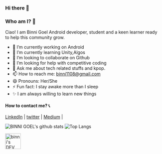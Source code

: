 ### Hi there 👋
 

### Who am I? 🤨
Ciao! I am Binni Goel Android developer, student and a keen learner ready to help this community grow. 

- 🔭 I’m currently working on Android
- 🌱 I’m currently learning Unity,Algos
- 👯 I’m looking to collaborate on Github
- 🤔 I’m looking for help with competitive coding 
- 💬 Ask me about tech related stuffs and kpop.
- 📫 How to reach me: binni1108@gmail.com
- 😄 Pronouns: Her/She
- ⚡ Fun fact: I stay awake more than I sleep 
- ✨ I am always willing to learn new things  

#### How to contact me? 📞
[LinkedIn](https://www.linkedin.com/in/binni-goel/) | [twitter](https://twitter.com/binnigoel_) | [Medium](https://medium.com/@binnigoel) |

![BINNI GOEL's github stats](https://github-readme-stats.vercel.app/api?username=binni1108&show_icons=true&theme=monokai)
![Top Langs](https://github-readme-stats.vercel.app/api/top-langs/?username=binni1108&theme=radical&layout=compact) 


<a href="https://dev.to/binni1108">
  <img src="https://d2fltix0v2e0sb.cloudfront.net/dev-badge.svg" alt="binni's DEV Profile" height="50" width="50">
</a>
        

